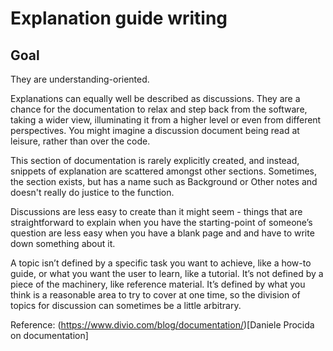 # Explanation guide writing

## Goal

They are understanding-oriented.

Explanations can equally well be described as discussions. They are a chance for the documentation to relax and step back from the software, taking a wider view, illuminating it from a higher level or even from different perspectives. You might imagine a discussion document being read at leisure, rather than over the code.

This section of documentation is rarely explicitly created, and instead, snippets of explanation are scattered amongst other sections. Sometimes, the section exists, but has a name such as Background or Other notes and doesn't really do justice to the function.

Discussions are less easy to create than it might seem - things that are straightforward to explain when you have the starting-point of someone’s question are less easy when you have a blank page and and have to write down something about it.

A topic isn’t defined by a specific task you want to achieve, like a how-to guide, or what you want the user to learn, like a tutorial. It’s not defined by a piece of the machinery, like reference material. It’s defined by what you think is a reasonable area to try to cover at one time, so the division of topics for discussion can sometimes be a little arbitrary.

Reference: (https://www.divio.com/blog/documentation/)[Daniele Procida on documentation]

